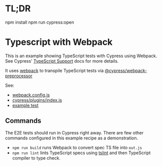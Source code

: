 # TL;DR
npm install
npm run cypress:open

# Typescript with Webpack

This is an example showing TypeScript tests with Cypress using Webpack. See Cypress' [TypeScript Support](https://on.cypress.io/typescript-support) docs for more details.

It uses [webpack](https://github.com/webpack/webpack) to transpile TypeScript tests
via [@cypress/webpack-preprocessor](https://github.com/cypress-io/cypress-webpack-preprocessor)

See:
- [webpack.config.js](webpack.config.js)
- [cypress/plugins/index.js](cypress/plugins/index.js)
- [example test](cypress/integration/spec.ts)

## Commands

The E2E tests should run in Cypress right away. There are few other commands configured in this example recipe as a demonstration.

- `npm run build` runs Webpack to convert spec TS file into `out.js`
- `npm run lint` lints TypeScript specs using [tslint](https://palantir.github.io/tslint) and then TypeScript compiler to type check.
